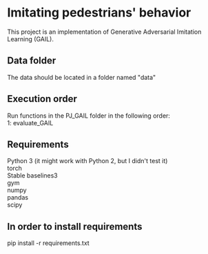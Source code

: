 # Imitating pedestrians' behavior

This project is an implementation of Generative Adversarial Imitation Learning (GAIL).

## Data folder

The data should be located in a folder named "data"

## Execution order

Run functions in the PJ_GAIL folder in the following order:<br />
1: evaluate_GAIL

## Requirements
Python 3 (it might work with Python 2, but I didn't test it)<br />
torch<br />
Stable baselines3<br />
gym<br />
numpy<br />
pandas<br />
scipy

## In order to install requirements
pip install -r requirements.txt
